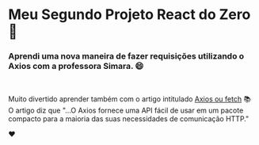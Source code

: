 # Meu Segundo Projeto React do Zero :tada:


 ### Aprendi uma nova maneira de fazer requisições utilizando o Axios com a professora Simara. :smile:

<br>

 Muito divertido aprender também com o artigo intitulado  [Axios ou fetch](https://medium.com/trainingcenter/axios-ou-fetch-765e5db9dd59) :books:
 O artigo diz que "...O Axios fornece uma API fácil de usar em um pacote compacto para a maioria das suas necessidades de comunicação HTTP." 

:heart: